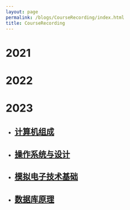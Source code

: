 ```yaml
---
layout: page
permalink: /blogs/CourseRecording/index.html
title: CourseRecording
---
```



# 2021

# 2022

# 2023

- ## [计算机组成](https://CRYoushiwo.github.io/blogs/CourseRecording/2023/ComputerOrganization)

- ## [操作系统与设计](https://CRYoushiwo.github.io/blogs/CourseRecording/2023/OperatingSystem)

- ## [模拟电子技术基础](https://CRYoushiwo.github.io/blogs/CourseRecording/2023/AnalogElectronicTechnology)

- ## [数据库原理](https://CRYoushiwo.github.io/blogs/CourseRecording/2023/Database)